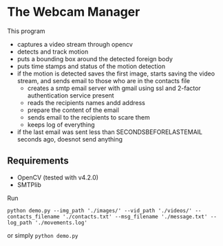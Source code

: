 # The Webcam Manager

This program
 - captures a video stream through opencv
 - detects and track motion
 - puts a bounding box around the detected foreign body
 - puts time stamps and status of the motion detection
 - if the motion is detected saves the first image, starts saving the video stream, and sends email to those who are in the contacts file
   - creates a smtp email server with gmail using ssl and 2-factor authentication service present
   - reads the recipients names andd address
   - prepare the content of the email 
   - sends email to the recipients to scare them
   - keeps log of everything
 - if the last email was sent less than SECONDSBEFORELASTEMAIL seconds ago, doesnot send anything

## Requirements

 - OpenCV (tested with v4.2.0)
 - SMTPlib

Run
```
python demo.py --img_path './images/' --vid_path './videos/' --contacts_filename './contacts.txt' --msg_filename './message.txt' --log_path './movements.log'
```

or simply
```python demo.py```
